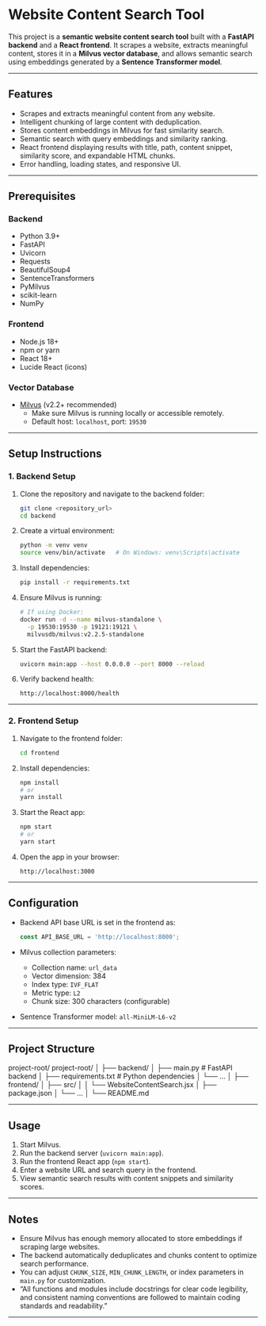 # Website Content Search Tool

This project is a **semantic website content search tool** built with a **FastAPI backend** and a **React frontend**. It scrapes a website, extracts meaningful content, stores it in a **Milvus vector database**, and allows semantic search using embeddings generated by a **Sentence Transformer model**.

---

## Features

- Scrapes and extracts meaningful content from any website.
- Intelligent chunking of large content with deduplication.
- Stores content embeddings in Milvus for fast similarity search.
- Semantic search with query embeddings and similarity ranking.
- React frontend displaying results with title, path, content snippet, similarity score, and expandable HTML chunks.
- Error handling, loading states, and responsive UI.

---

## Prerequisites

### Backend

- Python 3.9+
- FastAPI
- Uvicorn
- Requests
- BeautifulSoup4
- SentenceTransformers
- PyMilvus
- scikit-learn
- NumPy

### Frontend

- Node.js 18+
- npm or yarn
- React 18+
- Lucide React (icons)

### Vector Database

- [Milvus](https://milvus.io/) (v2.2+ recommended)
  - Make sure Milvus is running locally or accessible remotely.
  - Default host: `localhost`, port: `19530`

---

## Setup Instructions

### 1. Backend Setup

1. Clone the repository and navigate to the backend folder:
    ```bash
    git clone <repository_url>
    cd backend
    ```

2. Create a virtual environment:
    ```bash
    python -m venv venv
    source venv/bin/activate   # On Windows: venv\Scripts\activate
    ```

3. Install dependencies:
    ```bash
    pip install -r requirements.txt
    ```

4. Ensure Milvus is running:
    ```bash
    # If using Docker:
    docker run -d --name milvus-standalone \
      -p 19530:19530 -p 19121:19121 \
      milvusdb/milvus:v2.2.5-standalone
    ```

5. Start the FastAPI backend:
    ```bash
    uvicorn main:app --host 0.0.0.0 --port 8000 --reload
    ```

6. Verify backend health:
    ```
    http://localhost:8000/health
    ```

---

### 2. Frontend Setup

1. Navigate to the frontend folder:
    ```bash
    cd frontend
    ```

2. Install dependencies:
    ```bash
    npm install
    # or
    yarn install
    ```

3. Start the React app:
    ```bash
    npm start
    # or
    yarn start
    ```

4. Open the app in your browser:
    ```
    http://localhost:3000
    ```

---

## Configuration

- Backend API base URL is set in the frontend as:
    ```js
    const API_BASE_URL = 'http://localhost:8000';
    ```
- Milvus collection parameters:
  - Collection name: `url_data`
  - Vector dimension: 384
  - Index type: `IVF_FLAT`
  - Metric type: `L2`
  - Chunk size: 300 characters (configurable)
  
- Sentence Transformer model: `all-MiniLM-L6-v2`

---

## Project Structure

project-root/
project-root/
│
├── backend/
│   ├── main.py            # FastAPI backend
│   ├── requirements.txt   # Python dependencies
│   └── ...
│
├── frontend/
│   ├── src/
│   │   └── WebsiteContentSearch.jsx
│   ├── package.json
│   └── ...
│
└── README.md

---

## Usage

1. Start Milvus.
2. Run the backend server (`uvicorn main:app`).
3. Run the frontend React app (`npm start`).
4. Enter a website URL and search query in the frontend.
5. View semantic search results with content snippets and similarity scores.

---

## Notes

- Ensure Milvus has enough memory allocated to store embeddings if scraping large websites.
- The backend automatically deduplicates and chunks content to optimize search performance.
- You can adjust `CHUNK_SIZE`, `MIN_CHUNK_LENGTH`, or index parameters in `main.py` for customization.
- “All functions and modules include docstrings for clear code legibility, and consistent naming conventions are followed to maintain coding standards and readability.”

---

